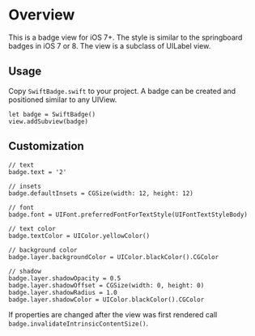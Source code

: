 # Overview

This is a badge view for iOS 7+. The style is similar to the springboard badges in iOS 7 or 8.
The view is a subclass of UILabel view.

## Usage

Copy `SwiftBadge.swift` to your project. A badge can be created and positioned similar to any UIView.

```
let badge = SwiftBadge()
view.addSubview(badge)
```

## Customization

```
// text
badge.text = '2'

// insets
badge.defaultInsets = CGSize(width: 12, height: 12)

// font
badge.font = UIFont.preferredFontForTextStyle(UIFontTextStyleBody)

// text color
badge.textColor = UIColor.yellowColor()

// background color
badge.layer.backgroundColor = UIColor.blackColor().CGColor

// shadow
badge.layer.shadowOpacity = 0.5
badge.layer.shadowOffset = CGSize(width: 0, height: 0)
badge.layer.shadowRadius = 1.0
badge.layer.shadowColor = UIColor.blackColor().CGColor

```

If properties are changed after the view was first rendered call `badge.invalidateIntrinsicContentSize()`.

